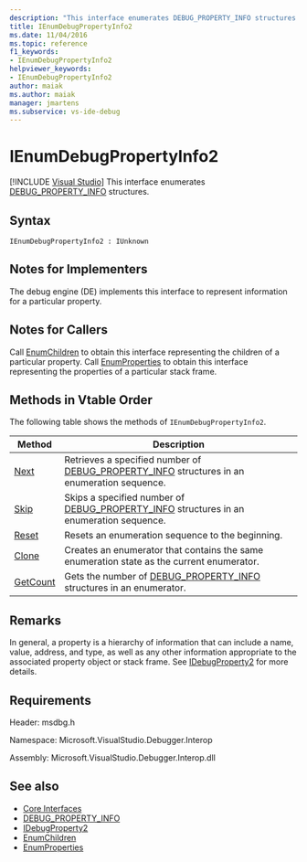 ```yaml
---
description: "This interface enumerates DEBUG_PROPERTY_INFO structures."
title: IEnumDebugPropertyInfo2
ms.date: 11/04/2016
ms.topic: reference
f1_keywords:
- IEnumDebugPropertyInfo2
helpviewer_keywords:
- IEnumDebugPropertyInfo2
author: maiak
ms.author: maiak
manager: jmartens
ms.subservice: vs-ide-debug
---
```

# IEnumDebugPropertyInfo2

 [!INCLUDE [Visual Studio](~/includes/applies-to-version/vs-windows-only.md)]
This interface enumerates [DEBUG_PROPERTY_INFO](../../../extensibility/debugger/reference/debug-property-info.md) structures.

## Syntax

```
IEnumDebugPropertyInfo2 : IUnknown
```

## Notes for Implementers
 The debug engine (DE) implements this interface to represent information for a particular property.

## Notes for Callers
 Call [EnumChildren](../../../extensibility/debugger/reference/idebugproperty2-enumchildren.md) to obtain this interface representing the children of a particular property. Call [EnumProperties](../../../extensibility/debugger/reference/idebugstackframe2-enumproperties.md) to obtain this interface representing the properties of a particular stack frame.

## Methods in Vtable Order
 The following table shows the methods of `IEnumDebugPropertyInfo2`.

|Method|Description|
|------------|-----------------|
|[Next](../../../extensibility/debugger/reference/ienumdebugpropertyinfo2-next.md)|Retrieves a specified number of [DEBUG_PROPERTY_INFO](../../../extensibility/debugger/reference/debug-property-info.md) structures in an enumeration sequence.|
|[Skip](../../../extensibility/debugger/reference/ienumdebugpropertyinfo2-skip.md)|Skips a specified number of [DEBUG_PROPERTY_INFO](../../../extensibility/debugger/reference/debug-property-info.md) structures in an enumeration sequence.|
|[Reset](../../../extensibility/debugger/reference/ienumdebugpropertyinfo2-reset.md)|Resets an enumeration sequence to the beginning.|
|[Clone](../../../extensibility/debugger/reference/ienumdebugpropertyinfo2-clone.md)|Creates an enumerator that contains the same enumeration state as the current enumerator.|
|[GetCount](../../../extensibility/debugger/reference/ienumdebugpropertyinfo2-getcount.md)|Gets the number of [DEBUG_PROPERTY_INFO](../../../extensibility/debugger/reference/debug-property-info.md) structures in an enumerator.|

## Remarks
 In general, a property is a hierarchy of information that can include a name, value, address, and type, as well as any other information appropriate to the associated property object or stack frame. See [IDebugProperty2](../../../extensibility/debugger/reference/idebugproperty2.md) for more details.

## Requirements
 Header: msdbg.h

 Namespace: Microsoft.VisualStudio.Debugger.Interop

 Assembly: Microsoft.VisualStudio.Debugger.Interop.dll

## See also
- [Core Interfaces](../../../extensibility/debugger/reference/core-interfaces.md)
- [DEBUG_PROPERTY_INFO](../../../extensibility/debugger/reference/debug-property-info.md)
- [IDebugProperty2](../../../extensibility/debugger/reference/idebugproperty2.md)
- [EnumChildren](../../../extensibility/debugger/reference/idebugproperty2-enumchildren.md)
- [EnumProperties](../../../extensibility/debugger/reference/idebugstackframe2-enumproperties.md)

